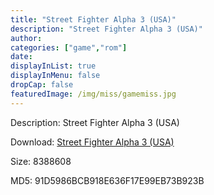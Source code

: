```yaml
---
title: "Street Fighter Alpha 3 (USA)"
description: "Street Fighter Alpha 3 (USA)"
author: 
categories: ["game","rom"]
date: 
displayInList: true
displayInMenu: false
dropCap: false
featuredImage: /img/miss/gamemiss.jpg
---
```


Description: Street Fighter Alpha 3 (USA)

Download: <a style="text-decoration:underline;" href="https://mega.nz/#!yOBkCY5R!FrRLiD3lQYJxDy_clwM7R9j-PdWCGoCZKPU2TAATUsk" target = "_blank" rel = "nofollow" > Street Fighter Alpha 3 (USA)</a>

Size: 8388608

MD5: 91D5986BCB918E636F17E99EB73B923B

